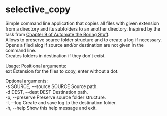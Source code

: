 # selective_copy
Simple command line application that copies all files with given extension from a directory and its subfolders to an another directory. Inspired by the task from [Chapter 9 of Automate the Boring Stuff](https://automatetheboringstuff.com/chapter9/).  
Allows to preserve source folder structure and to create a log if necessary.  
Opens a filedialog if source and/or destination are not given in the command line.  
Creates folders in destination if they don't exist.

Usage:
Positional arguments:  
ext                         Extension for the files to copy, enter without a dot.

Optional arguments:  
-s SOURCE, --source SOURCE  Source path.  
-d DEST, --dest DEST        Destination path.  
-p, --preserve              Preserve source folder structure.  
-l, --log                   Create and save log to the destination folder.  
-h, --help                  Show this help message and exit.
